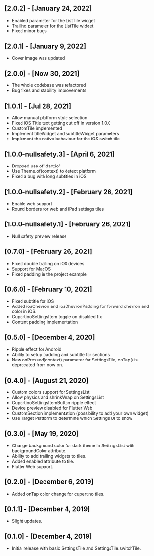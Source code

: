 ## [2.0.2] - [January 24, 2022]
* Enabled parameter for the ListTile widget
* Trailing parameter for the ListTile widget
* Fixed minor bugs

## [2.0.1] - [January 9, 2022]
* Cover image was updated

## [2.0.0] - [Now 30, 2021]
* The whole codebase was refactored
* Bug fixes and stability improvements

## [1.0.1] - [Jul 28, 2021]
* Allow manual platform style selection
* Fixed iOS Title text getting cut off in version 1.0.0
* CustomTile implemented
* Implement titleWidget and subtitleWidget parameters
* Implement the native behaviour for the iOS switch tile

## [1.0.0-nullsafety.3] - [April 6, 2021]
* Dropped use of 'dart:io'
* Use Theme.of(context) to detect platform
* Fixed a bug with long subtitles in iOS

## [1.0.0-nullsafety.2] - [February 26, 2021]
* Enable web support
* Round borders for web and iPad settings tiles

## [1.0.0-nullsafety.1] - [February 26, 2021]
* Null safety preview release

## [0.7.0] - [February 26, 2021]
* Fixed double trailing on iOS devices
* Support for MacOS
* Fixed padding in the project example

## [0.6.0] - [February 10, 2021]
* Fixed subtitle for iOS
* Added iosChevron and iosChevronPadding for forward chevron and color in iOS.
* CupertinoSettingsItem toggle on disabled fix
* Content padding implementation

## [0.5.0] - [December 4, 2020]
* Ripple effect for Android
* Ability to setup padding and subtitle for sections
* New onPressed(context) parameter for SettingsTile, onTap() is deprecated from now on.

## [0.4.0] - [August 21, 2020]

* Custom colors support for SettingsList
* Allow physics and shrinkWrap on SettingsList
* CupertinoSettingsItemButton ripple effect
* Device preview disabled for Flutter Web 
* CustomSection implementation (possibility to add your own widget)
* Use Target Platform to determine which Settings UI to show

## [0.3.0] - [May 19, 2020]

* Change background color for dark theme in SettingsList with backgroundColor attribute.
* Ability to add trailing widgets to tiles.
* Added enabled attribute to tile.
* Flutter Web support. 

## [0.2.0] - [December 6, 2019]

* Added onTap color change for cupertino tiles.

## [0.1.1] - [December 4, 2019]

* Slight updates.

## [0.1.0] - [December 4, 2019]

* Initial release with basic SettingsTile and SettingsTile.switchTile.
